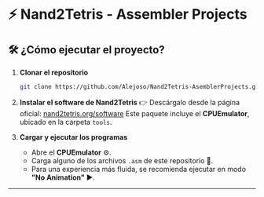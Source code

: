 # ⚡ Nand2Tetris - Assembler Projects

## 🛠️ ¿Cómo ejecutar el proyecto?

1. **Clonar el repositorio**

   ```bash
   git clone https://github.com/Alejoso/Nand2Tetris-AsemblerProjects.git
   ```

2. **Instalar el software de Nand2Tetris**
   👉 Descárgalo desde la página oficial: [nand2tetris.org/software](https://www.nand2tetris.org/software)
   Este paquete incluye el **CPUEmulator**, ubicado en la carpeta `tools`.

3. **Cargar y ejecutar los programas**

   * Abre el **CPUEmulator** ⚙️.
   * Carga alguno de los archivos `.asm` de este repositorio 📂.
   * Para una experiencia más fluida, se recomienda ejecutar en modo **"No Animation"** ▶️.

---
